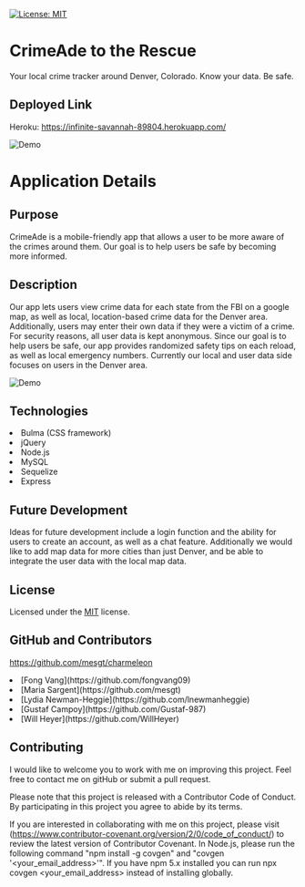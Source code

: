 [![License: MIT](https://img.shields.io/badge/License-MIT-yellow.svg)](https://opensource.org/licenses/MIT)

# CrimeAde to the Rescue

Your local crime tracker around Denver, Colorado. Know your data. Be safe.

## Deployed Link

Heroku: https://infinite-savannah-89804.herokuapp.com/

![Demo](./public/images/demo1.gif)

# Application Details

## Purpose

CrimeAde is a mobile-friendly app that allows a user to be more aware of the crimes around them. Our goal is to help users be safe by becoming more informed. 

## Description

Our app lets users view crime data for each state from the FBI on a google map, as well as local, location-based crime data for the Denver area. Additionally, users may enter their own data if they were a victim of a crime. For security reasons, all user data is kept anonymous. Since our goal is to help users be safe, our app provides randomized safety tips on each reload, as well as local emergency numbers. Currently our local and user data side focuses on users in the Denver area. 

![Demo](./public/images/gif2.gif)


## Technologies

<li>Bulma (CSS framework)
<li>jQuery 
<li>Node.js
<li>MySQL
<li>Sequelize
<li>Express


## Future Development

Ideas for future development include a login function and the ability for users to create an account, as well as a chat feature. Additionally we would like to add map data for more cities than just Denver, and be able to integrate the user data with the local map data. 

## License

Licensed under the [MIT](https://opensource.org/licenses/MIT) license.

## GitHub and Contributors

https://github.com/mesgt/charmeleon
 
<li>[Fong Vang](https://github.com/fongvang09)</li>
<li>[Maria Sargent](https://github.com/mesgt)</li>
<li>[Lydia Newman-Heggie](https://github.com/lnewmanheggie)</li>
<li>[Gustaf Campoy](https://github.com/Gustaf-987)</li>
<li>[Will Heyer](https://github.com/WillHeyer)</li>

## Contributing

I would like to welcome you to work with me on improving this project. Feel free to contact me on gitHub or submit a pull request.

Please note that this project is released with a Contributor Code of Conduct. 
By participating in this project you agree to abide by its terms. 

If you are interested in collaborating with me on this project, please visit (https://www.contributor-covenant.org/version/2/0/code_of_conduct/) to review the latest version of Contributor Covenant. In Node.js, please run the following command "npm install -g covgen" and "covgen '<your_email_address>'". If you have npm 5.x installed you can run npx covgen <your_email_address> instead of installing globally.
